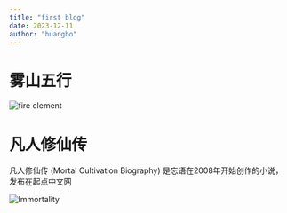 ```yaml
---
title: "first blog"
date: 2023-12-11
author: "huangbo"
---
```


# 雾山五行

![fire element](https://encrypted-tbn0.gstatic.com/images?q=tbn:ANd9GcQRqhgPvEKpnDo1a63-uXQC3PHOs0JJTDFk46jCF-rR4wH2ZzArM5zClFwk3AOXs6L6DaE&usqp=CAU)

# 凡人修仙传

凡人修仙传 (Mortal Cultivation Biography) 是忘语在2008年开始创作的小说，发布在起点中文网

![Immortality](https://encrypted-tbn0.gstatic.com/images?q=tbn:ANd9GcTGieQCuERYo4F1f5e7Y-FGnD-MvD08qWQ4H8AhHfhJPytUgUTsYGlH46BgU_9IZDo3ZOw&usqp=CAU)


